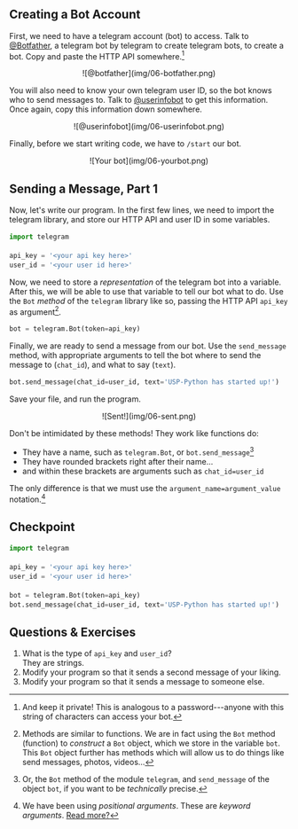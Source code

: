 ## Creating a Bot Account
First, we need to have a telegram account (bot) to access. Talk to [@Botfather](https://t.me/botfather), a telegram bot by telegram to create telegram bots, to create a bot. Copy and paste the HTTP API somewhere.[^1]

[^1]: And keep it private! This is analogous to a password---anyone with this string of characters can access your bot.

<center>![@botfather](img/06-botfather.png)</center>

You will also need to know your own telegram user ID, so the bot knows who to send messages to. Talk to [@userinfobot](https://t.me/userinfobot) to get this information. Once again, copy this information down somewhere.

<center>![@userinfobot](img/06-userinfobot.png)</center>

Finally, before we start writing code, we have to `/start` our bot.

<center>![Your bot](img/06-yourbot.png)</center>

## Sending a Message, Part 1
Now, let's write our program. In the first few lines, we need to import the telegram library, and store our HTTP API and user ID in some variables.

```python
import telegram

api_key = '<your api key here>'
user_id = '<your user id here>'
```

Now, we need to store a _representation_ of the telegram bot into a variable. After this, we will be able to use that variable to tell our bot what to do. Use the `Bot` _method_ of the `telegram` library like so, passing the HTTP API `api_key` as argument[^2].

[^2]: Methods are similar to functions. We are in fact using the `Bot` method (function) to _construct_ a `Bot` object, which we store in the variable `bot`. This `Bot` object further has methods which will allow us to do things like send messages, photos, videos...

```python
bot = telegram.Bot(token=api_key)
```

Finally, we are ready to send a message from our bot. Use the `send_message` method, with appropriate arguments to tell the bot where to send the message to (`chat_id`), and what to say (`text`).

```python
bot.send_message(chat_id=user_id, text='USP-Python has started up!')
```

Save your file, and run the program.

<center>![Sent!](img/06-sent.png)</center>

Don't be intimidated by these methods! They work like functions do:

- They have a name, such as `telegram.Bot`, or `bot.send_message`[^3]
- They have rounded brackets right after their name...
- and within these brackets are arguments such as `chat_id=user_id`

[^3]: Or, the `Bot` method of the module `telegram`, and `send_message` of the object `bot`, if you want to be _technically_ precise.

The only difference is that we must use the `argument_name=argument_value` notation.[^4]

[^4]: We have been using _positional arguments_. These are _keyword arguments_. [Read more?](https://stackoverflow.com/a/1419160/6910451)

## Checkpoint

```python
import telegram

api_key = '<your api key here>'
user_id = '<your user id here>'

bot = telegram.Bot(token=api_key)
bot.send_message(chat_id=user_id, text='USP-Python has started up!')
```

## Questions & Exercises

1. What is the type of `api_key` and `user_id`?  
<a class='toggle_answer' id='06q1'></a> 
<span class='answer' id='06q1a'>They are strings.</span>
2. Modify your program so that it sends a second message of your liking.
3. Modify your program so that it sends a message to someone else.
